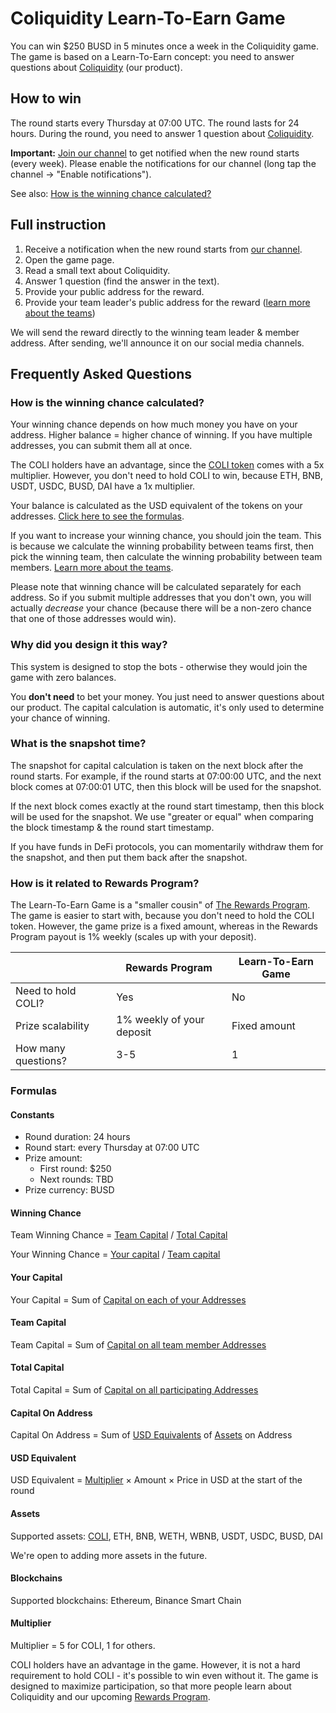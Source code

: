 # Coliquidity Learn-To-Earn Game

You can win $250 BUSD in 5 minutes once a week in the Coliquidity game. The game is based on a Learn-To-Earn concept: you need to answer questions about [Coliquidity](../WhatIsColiquidity.md) (our product).

## How to win

The round starts every Thursday at 07:00 UTC. The round lasts for 24 hours. During the round, you need to answer 1 question about [Coliquidity](../WhatIsColiquidity.md).

**Important:** [Join our channel](https://t.me/ColiquidityAnnouncements) to get notified when the new round starts (every week). Please enable the notifications for our channel (long tap the channel -> "Enable notifications").

See also: [How is the winning chance calculated?](#how-is-the-winning-chance-calculated)

## Full instruction

1. Receive a notification when the new round starts from [our channel](https://t.me/ColiquidityAnnouncements).
2. Open the game page.
3. Read a small text about Coliquidity.
4. Answer 1 question (find the answer in the text).
5. Provide your public address for the reward.
6. Provide your team leader's public address for the reward ([learn more about the teams](./Teams.md))

We will send the reward directly to the winning team leader & member address. After sending, we'll announce it on our social media channels.

## Frequently Asked Questions

### How is the winning chance calculated?

Your winning chance depends on how much money you have on your address. Higher balance = higher chance of winning. If you have multiple addresses, you can submit them all at once.

The COLI holders have an advantage, since the [COLI token](../COLI/Summary.md) comes with a 5x multiplier. However, you don't need to hold COLI to win, because ETH, BNB, USDT, USDC, BUSD, DAI have a 1x multiplier.

Your balance is calculated as the USD equivalent of the tokens on your addresses. [Click here to see the formulas](#formulas).

If you want to increase your winning chance, you should join the team. This is because we calculate the winning probability between teams first, then pick the winning team, then calculate the winning probability between team members. [Learn more about the teams](./Teams.md).

Please note that winning chance will be calculated separately for each address. So if you submit multiple addresses that you don't own, you will actually _decrease_ your chance (because there will be a non-zero chance that one of those addresses would win).

### Why did you design it this way?

This system is designed to stop the bots - otherwise they would join the game with zero balances.

You **don't need** to bet your money. You just need to answer questions about our product. The capital calculation is automatic, it's only used to determine your chance of winning.

### What is the snapshot time?

The snapshot for capital calculation is taken on the next block after the round starts. For example, if the round starts at 07:00:00 UTC, and the next block comes at 07:00:01 UTC, then this block will be used for the snapshot.

If the next block comes exactly at the round start timestamp, then this block will be used for the snapshot. We use "greater or equal" when comparing the block timestamp & the round start timestamp.

If you have funds in DeFi protocols, you can momentarily withdraw them for the snapshot, and then put them back after the snapshot.

### How is it related to Rewards Program?

The Learn-To-Earn Game is a "smaller cousin" of [The Rewards Program](../Rewards/Summary.md). The game is easier to start with, because you don't need to hold the COLI token. However, the game prize is a fixed amount, whereas in the Rewards Program payout is 1% weekly (scales up with your deposit).

|                     | Rewards Program           | Learn-To-Earn Game    |
|---------------------|---------------------------|-----------------------|
| Need to hold COLI?  | Yes                       | No                    |
| Prize scalability   | 1% weekly of your deposit | Fixed amount          |
| How many questions? | 3-5                       | 1                     |

### Formulas

#### Constants

* Round duration: 24 hours
* Round start: every Thursday at 07:00 UTC
* Prize amount:
  * First round: $250
  * Next rounds: TBD
* Prize currency: BUSD

#### Winning Chance

Team Winning Chance = [Team Capital](#team-capital) / [Total Capital](#total-capital)

Your Winning Chance = [Your capital](#your-capital) / [Team capital](#team-capital)

#### Your Capital

Your Capital = Sum of [Capital on each of your Addresses](#capital-on-address)

#### Team Capital

Team Capital = Sum of [Capital on all team member Addresses](#capital-on-address)

#### Total Capital

Total Capital = Sum of [Capital on all participating Addresses](#capital-on-address)

#### Capital On Address

Capital On Address = Sum of [USD Equivalents](#usd-equivalent) of [Assets](#assets) on Address

#### USD Equivalent

USD Equivalent = [Multiplier](#multiplier) × Amount × Price in USD at the start of the round

#### Assets

Supported assets: [COLI](../COLI/Summary.md), ETH, BNB, WETH, WBNB, USDT, USDC, BUSD, DAI

We're open to adding more assets in the future.

#### Blockchains

Supported blockchains: Ethereum, Binance Smart Chain

#### Multiplier

Multiplier = 5 for COLI, 1 for others.

COLI holders have an advantage in the game. However, it is not a hard requirement to hold COLI - it's possible to win even without it. The game is designed to maximize participation, so that more people learn about Coliquidity and our upcoming [Rewards Program](../Rewards/Summary.md).
